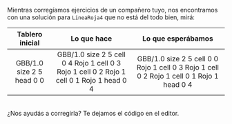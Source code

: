 Mientras corregíamos ejercicios de un compañero tuyo, nos encontramos con una solución para `LineaRoja4` que no está del todo bien, mirá:

<table class= "table" style="width:100%">
  <thead>
  <tr>
    <th style="text-align: center">Tablero inicial</th>
    <th style="text-align: center">Lo que hace</th> 
    <th style="text-align: center">Lo que esperábamos</th>
  </tr>
  </thead>
  <tbody>
  <tr>
    <td style="text-align: center">  
      <gs-board>
        GBB/1.0
        size 2 5
        head 0 0
      </gs-board>
    </td>
    <td style="text-align: center">
      <gs-board>
        GBB/1.0
        size 2 5
        cell 0 4 Rojo 1
        cell 0 3 Rojo 1
        cell 0 2 Rojo 1
        cell 0 1 Rojo 1
        head 0 4
      </gs-board></td> 
    <td style="text-align: center">
      <gs-board>
        GBB/1.0
        size 2 5
        cell 0 0 Rojo 1
        cell 0 3 Rojo 1
        cell 0 2 Rojo 1
        cell 0 1 Rojo 1
        head 0 4
      </gs-board>
    </td>
  </tr>
  <tbody>
</table>

<br>
¿Nos ayudás a corregirla? Te dejamos el código en el editor.